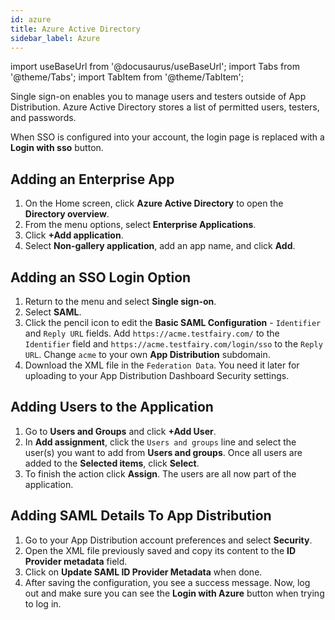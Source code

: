 ```yaml
---
id: azure
title: Azure Active Directory
sidebar_label: Azure 
---
```


import useBaseUrl from '@docusaurus/useBaseUrl';
import Tabs from '@theme/Tabs';
import TabItem from '@theme/TabItem';

Single sign-on enables you to manage users and testers outside of App Distribution.
Azure Active Directory stores a list of permitted users, testers, and passwords.

When SSO is configured into your account, the login page is replaced with a **Login with sso** button.

## Adding an Enterprise App

1. On the Home screen, click **Azure Active Directory** to open the **Directory overview**.
1. From the menu options, select **Enterprise Applications**.
1. Click **+Add application**.
1. Select **Non-gallery application**, add an app name, and click **Add**.

## Adding an SSO Login Option

1. Return to the menu and select **Single sign-on**.
1. Select **SAML**.
1. Click the pencil icon to edit the **Basic SAML Configuration** - `Identifier` and `Reply URL` fields. Add `https://acme.testfairy.com/` to the `Identifier` field and `https://acme.testfairy.com/login/sso` to the `Reply URL`. Change `acme` to your own **App Distribution** subdomain.
1. Download the XML file in the `Federation Data`. You need it later for uploading to your App Distribution Dashboard Security settings.

## Adding Users to the Application

1. Go to **Users and Groups** and click **+Add User**.
1. In **Add assignment**, click the `Users and groups` line and select the user(s) you want to add from **Users and groups**. Once all users are added to the **Selected items**, click **Select**.
1. To finish the action click **Assign**. The users are all now part of the application.

## Adding SAML Details To App Distribution

1. Go to your App Distribution account preferences and select **Security**.
1. Open the XML file previously saved and copy its content to the **ID Provider metadata** field.
1. Click on **Update SAML ID Provider Metadata** when done.
1. After saving the configuration, you see a success message. Now, log out and make sure you can see the **Login with Azure** button when trying to log in.
